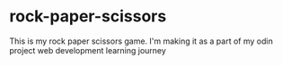 # rock-paper-scissors

This is my rock paper scissors game. I'm making
it as a part of my odin project web development learning
journey